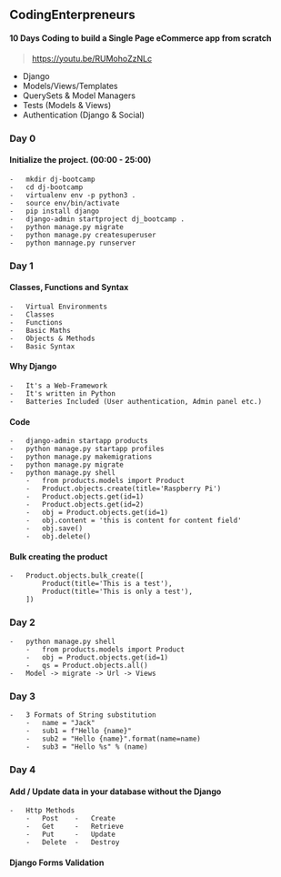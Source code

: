 ## CodingEnterpreneurs

#### 10 Days Coding to build a Single Page eCommerce app from scratch
>   https://youtu.be/RUMohoZzNLc

-   Django
-   Models/Views/Templates
-   QuerySets & Model Managers
-   Tests (Models & Views)
-   Authentication (Django & Social)


### Day 0

#### Initialize the project. (00:00 - 25:00)
    -   mkdir dj-bootcamp
    -   cd dj-bootcamp
    -   virtualenv env -p python3 .
    -   source env/bin/activate
    -   pip install django
    -   django-admin startproject dj_bootcamp .
    -   python manage.py migrate
    -   python manage.py createsuperuser
    -   python mannage.py runserver


### Day 1

#### Classes, Functions and Syntax
    -   Virtual Environments
    -   Classes
    -   Functions
    -   Basic Maths
    -   Objects & Methods
    -   Basic Syntax

#### Why Django
    -   It's a Web-Framework
    -   It's written in Python
    -   Batteries Included (User authentication, Admin panel etc.)

#### Code
    -   django-admin startapp products
    -   python manage.py startapp profiles
    -   python manage.py makemigrations
    -   python manage.py migrate
    -   python manage.py shell
        -   from products.models import Product
        -   Product.objects.create(title='Raspberry Pi')
        -   Product.objects.get(id=1)
        -   Product.objects.get(id=2)
        -   obj = Product.objects.get(id=1)
        -   obj.content = 'this is content for content field'
        -   obj.save()
        -   obj.delete()

#### Bulk creating the product
    -   Product.objects.bulk_create([
            Product(title='This is a test'),
            Product(title='This is only a test'),
        ])


### Day 2
    -   python manage.py shell
        -   from products.models import Product
        -   obj = Product.objects.get(id=1)
        -   qs = Product.objects.all()
    -   Model -> migrate -> Url -> Views


### Day 3
    -   3 Formats of String substitution
        -   name = "Jack"
        -   sub1 = f"Hello {name}"
        -   sub2 = "Hello {name}".format(name=name)
        -   sub3 = "Hello %s" % (name)

### Day 4

#### Add / Update data in your database without the Django
    -   Http Methods
        -   Post    -   Create
        -   Get     -   Retrieve
        -   Put     -   Update
        -   Delete  -   Destroy

#### Django Forms Validation
